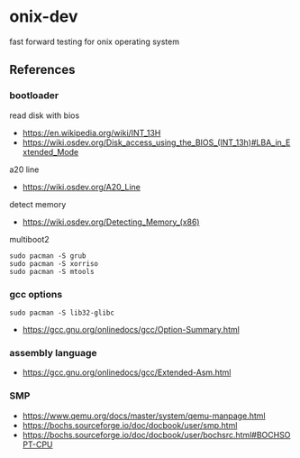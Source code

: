 # onix-dev

fast forward testing for onix operating system

## References

### bootloader

read disk with bios

- https://en.wikipedia.org/wiki/INT_13H
- https://wiki.osdev.org/Disk_access_using_the_BIOS_(INT_13h)#LBA_in_Extended_Mode

a20 line

- https://wiki.osdev.org/A20_Line

detect memory

- https://wiki.osdev.org/Detecting_Memory_(x86)

multiboot2

    sudo pacman -S grub
    sudo pacman -S xorriso
    sudo pacman -S mtools

### gcc options

    sudo pacman -S lib32-glibc

- https://gcc.gnu.org/onlinedocs/gcc/Option-Summary.html

### assembly language

- https://gcc.gnu.org/onlinedocs/gcc/Extended-Asm.html

### SMP

- https://www.qemu.org/docs/master/system/qemu-manpage.html
- https://bochs.sourceforge.io/doc/docbook/user/smp.html
- https://bochs.sourceforge.io/doc/docbook/user/bochsrc.html#BOCHSOPT-CPU
